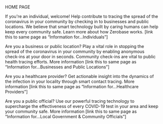 HOME PAGE

If you're an individual, welcome!
Help contribute to tracing the spread of the coronavirus in your community by checking in to businesses and public locations. We believe that smart technology built by caring humans can help keep every community safe. Learn more about how Zerobase works.
[link this to same page as “Information for...Individuals”]
 
Are you a business or public location?
Play a vital role in stopping the spread of the coronavirus in your community by enabling anonymous check-ins at your door in seconds. Community check-ins are vital to public health tracing efforts. More information
[link this to same page as “Information for...Businesses and Public Locations”]
 
Are you a healthcare provider?
Get actionable insight into the dynamics of the infection in your locality through smart contact tracing. More information
[link this to same page as “Information for...Healthcare Providers”]

Are you a public official?
Use our powerful tracing technology to supercharge the effectiveness of every COVID-19 test in your area and keep your community safe. More information
[link this to same page as “Information for...Local Government & Community Officials”]
